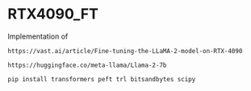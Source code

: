 # RTX4090_FT


Implementation of

``
https://vast.ai/article/Fine-tuning-the-LLaMA-2-model-on-RTX-4090
``

``
https://huggingface.co/meta-llama/Llama-2-7b
``

``
pip install transformers peft trl bitsandbytes scipy
``



